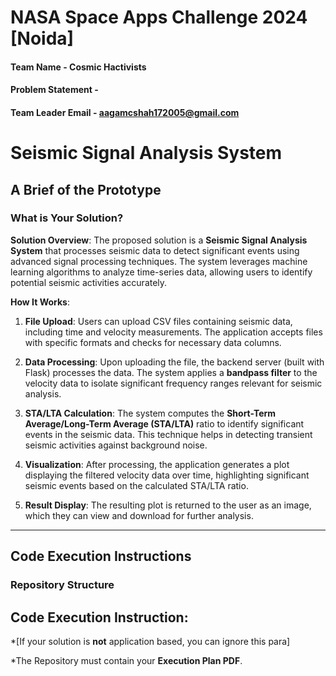 # NASA Space Apps Challenge 2024 [Noida]

#### Team Name - Cosmic Hactivists
#### Problem Statement - 
#### Team Leader Email - aagamcshah172005@gmail.com

# Seismic Signal Analysis System

## A Brief of the Prototype

### What is Your Solution?

**Solution Overview**:
The proposed solution is a **Seismic Signal Analysis System** that processes seismic data to detect significant events using advanced signal processing techniques. The system leverages machine learning algorithms to analyze time-series data, allowing users to identify potential seismic activities accurately.

**How It Works**:
1. **File Upload**: Users can upload CSV files containing seismic data, including time and velocity measurements. The application accepts files with specific formats and checks for necessary data columns.
   
2. **Data Processing**: Upon uploading the file, the backend server (built with Flask) processes the data. The system applies a **bandpass filter** to the velocity data to isolate significant frequency ranges relevant for seismic analysis.

3. **STA/LTA Calculation**: The system computes the **Short-Term Average/Long-Term Average (STA/LTA)** ratio to identify significant events in the seismic data. This technique helps in detecting transient seismic activities against background noise.

4. **Visualization**: After processing, the application generates a plot displaying the filtered velocity data over time, highlighting significant seismic events based on the calculated STA/LTA ratio.

5. **Result Display**: The resulting plot is returned to the user as an image, which they can view and download for further analysis.

---

## Code Execution Instructions

### Repository Structure


## Code Execution Instruction:
  *[If your solution is **not** application based, you can ignore this para]
  
 *The Repository must contain your **Execution Plan PDF**.
